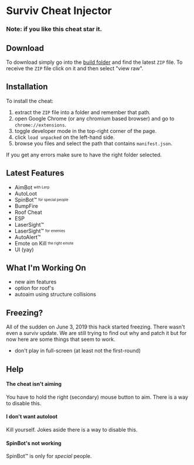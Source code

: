 # Surviv Cheat Injector
### Note: if you like this cheat star it.
## Download
To download simply go into the [build folder](https://github.com/IceHacks/SurvivCheatInjector/tree/master/build) and find the latest `ZIP` file. To receive the `ZIP` file click on it and then select "view raw".
## Installation
To install the cheat:

1. extract the `ZIP` file into a folder and remember that path.
2. open Google Chrome (or any chromium based browser) and go to `chrome://extensions`.
3. toggle developer mode in the top-right corner of the page.
4. click `load unpacked` on the left-hand side.
5. browse you files and select the path that contains `manifest.json`.

If you get any errors make sure to have the right folder selected.
## Latest Features
- AimBot <sub><sup>with Lerp</sup></sub>
- AutoLoot
- SpinBot™ <sub><sup>for special people</sup></sub>
- BumpFire
- Roof Cheat
- ESP
- LaserSight™
- LaserSight™ <sub><sup>for enemies</sup></sub>
- AutoAlert™
- Emote on Kill <sub><sup>the right emote</sup></sub>
- UI (yay)

## What I'm Working On
- new aim features
- option for roof's
- autoaim using structure collisions

## Freezing?
All of the sudden on June 3, 2019 this hack started freezing. There wasn't even a surviv update. We are still trying to find out why and patch it but for now here are some things that seem to work.

- don't play in full-screen (at least not the first-round)

## Help
#### The cheat isn't aiming
You have to hold the right (secondary) mouse button to aim. There is a way to disable this.

#### I don't want autoloot
Kill yourself. Jokes aside there is a way to disable this.

#### SpinBot's not working
SpinBot&trade; is only for _special_ people.
